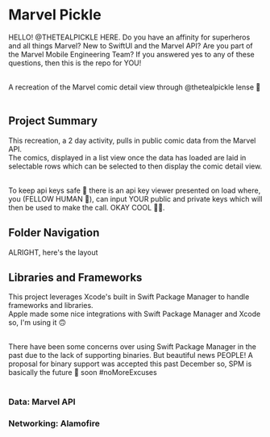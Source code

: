 # Marvel Pickle

HELLO! @THETEALPICKLE HERE. Do you have an affinity for superheros and all things Marvel? New to SwiftUI and the Marvel API? Are you part of the Marvel Mobile Engineering Team? If you answered yes to any of these questions, then this is the repo for YOU!<br><br>

A recreation of the Marvel comic detail view through @thetealpickle lense 👀<br><br>

## Project Summary
This recreation, a 2 day activity, pulls in public comic data from the Marvel API.<br>
The comics, displayed in a list view once the data has loaded are laid in selectable rows which can be selected to then display the comic detail view.<br><br>

To keep api keys safe 😬 there is an api key viewer presented on load where, you (FELLOW HUMAN 🥔),
can input YOUR public and private keys which will then be used to make the call. OKAY COOL 👍🏾.

## Folder Navigation
ALRIGHT, here's the layout

## Libraries and Frameworks
This project leverages Xcode's built in Swift Package Manager to handle frameworks and libraries.<br>Apple made some nice integrations with Swift Package Manager and Xcode so, I'm using it 🙃<br><br>

There have been some concerns over using Swift Package Manager in the past due to the lack of supporting binaries. But beautiful news PEOPLE! A proposal for binary support was accepted this past December so, SPM is basically the future 💯 soon #noMoreExcuses<br><br>

### Data: Marvel API
### Networking: Alamofire
 
